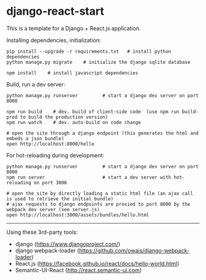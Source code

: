 # django-react-start

This is a template for a Django + React.js application.

Installing dependencies, initialization:
```
pip install --upgrade -r requirements.txt   # install python dependencies 
python manage.py migrate    # initialize the django sqlite database

npm install    # install javascript dependencies
```

Build, run a dev server:
```
python manage.py runserver         # start a django dev server on port 8000

npm run build    # dev. build of client-side code  (use npm run build-prod to build the production version)
npm run watch    # dev. auto-build on code change

# open the site through a django endpoint (this generates the html and embeds a json bundle)
open http://localhost:8000/hello 
```

For hot-reloading during development:
```
python manage.py runserver         # start a django dev server on port 8000
npm run server                     # start a dev server with hot-reloading on port 3000

# open the site by directly loading a static html file (an ajax call is used to retrieve the initial bundle)
# ajax requests to django endpoints are proxied to port 8000 by the webpack dev server (see server.js)
open http://localhost:3000/assets/bundles/hello.html  
```

-------
Using these 3rd-party tools:
* django (https://www.djangoproject.com/)
* django webpack-loader (https://github.com/owais/django-webpack-loader) 
* React.js (https://facebook.github.io/react/docs/hello-world.html)
* Semantic-UI-React (http://react.semantic-ui.com)  

      

